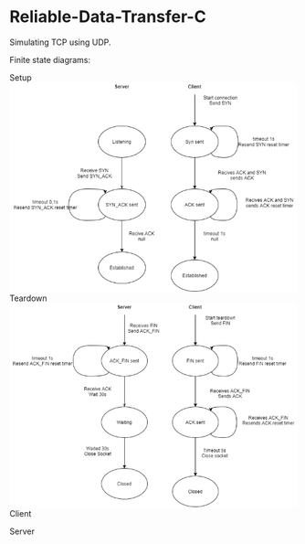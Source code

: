 # Reliable-Data-Transfer-C
Simulating TCP using UDP.

Finite state diagrams:

Setup
![text](https://github.com/hanneselfving/Reliable-Data-Transfer-C/blob/main/setup-final%20v2.png)
Teardown
![text](https://github.com/hanneselfving/Reliable-Data-Transfer-C/blob/main/teardown%20final%20v2.png)
Client

Server
